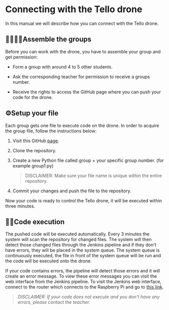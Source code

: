 # Connecting with the Tello drone

In this manual we will describe how you can connect with the Tello drone. 

## :family_man_woman_girl_boy:Assemble the groups

Before you can work with the drone, you have to assemble your group and get permission:

- Form a group with around 4 to 5 other students.

- Ask the corresponding teacher for permission to receive a groups number.

- Receive the rights to access the GitHub page where you can push your code for the drone.

  

## :gear:Setup your file

Each group gets one file to execute code on the drone. In order to acquire the group file, follow the instructions below:

1. Visit this GitHub [page](https://github.com/SydneyM123/p-tff_ci_public).

2. Clone the repository.

3. Create a new Python file called group + your specific group number. (for example group1.py)

   > DISCLAIMER: Make sure your file name is unique within the entire repository.

4. Commit your changes and push the file to the repository.


Now your code is ready to control the Tello drone, it will be executed within three minutes.

## :man_technologist:Code execution 

The pushed code will be executed automatically. Every 3 minutes the system will scan the repository for changed files. The system will then detect those changed files through the Jenkins pipeline and if they don't have errors, they will be placed in the system queue. The system queue is continuously executed, the file in front of the system queue will be run and the code will be executed onto the drone.

If your code contains errors, the pipeline will detect those errors and it will create an error message. To view these error messages you can visit the web interface from the Jenkins pipeline. To visit the Jenkins web interface, connect to the router which connects to the Raspberry Pi and go to [this link](http://192.168.0.100:8080). 

> *DISCLAIMER: If your code does not execute and you don't have any errors, please contact the teacher.*



